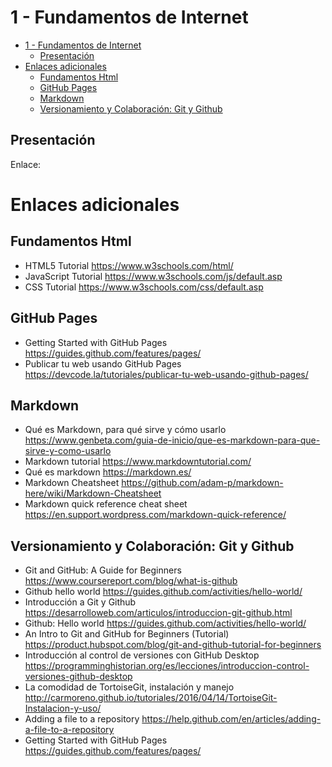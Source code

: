 # 1 - Fundamentos de Internet

- [1 - Fundamentos de Internet](#1---fundamentos-de-internet)
  - [Presentación](#presentaci%C3%B3n)
- [Enlaces adicionales](#enlaces-adicionales)
  - [Fundamentos Html](#fundamentos-html)
  - [GitHub Pages](#github-pages)
  - [Markdown](#markdown)
  - [Versionamiento y Colaboración: Git y Github](#versionamiento-y-colaboraci%C3%B3n-git-y-github)

## Presentación

Enlace:  


# Enlaces adicionales

## Fundamentos Html

- HTML5 Tutorial https://www.w3schools.com/html/
- JavaScript Tutorial https://www.w3schools.com/js/default.asp
- CSS Tutorial https://www.w3schools.com/css/default.asp

## GitHub Pages

- Getting Started with GitHub Pages https://guides.github.com/features/pages/
- Publicar tu web usando GitHub Pages https://devcode.la/tutoriales/publicar-tu-web-usando-github-pages/


## Markdown

- Qué es Markdown, para qué sirve y cómo usarlo https://www.genbeta.com/guia-de-inicio/que-es-markdown-para-que-sirve-y-como-usarlo
- Markdown tutorial https://www.markdowntutorial.com/
- Qué es markdown https://markdown.es/
- Markdown Cheatsheet https://github.com/adam-p/markdown-here/wiki/Markdown-Cheatsheet
- Markdown quick reference cheat sheet https://en.support.wordpress.com/markdown-quick-reference/

## Versionamiento y Colaboración: Git y Github

- Git and GitHub: A Guide for Beginners https://www.coursereport.com/blog/what-is-github
- Github hello world https://guides.github.com/activities/hello-world/
- Introducción a Git y Github https://desarrolloweb.com/articulos/introduccion-git-github.html
- Github: Hello world https://guides.github.com/activities/hello-world/
- An Intro to Git and GitHub for Beginners (Tutorial) https://product.hubspot.com/blog/git-and-github-tutorial-for-beginners
- Introducción al control de versiones con GitHub Desktop https://programminghistorian.org/es/lecciones/introduccion-control-versiones-github-desktop
- La comodidad de TortoiseGit, instalación y manejo http://carmoreno.github.io/tutoriales/2016/04/14/TortoiseGit-Instalacion-y-uso/
- Adding a file to a repository https://help.github.com/en/articles/adding-a-file-to-a-repository
- Getting Started with GitHub Pages https://guides.github.com/features/pages/



